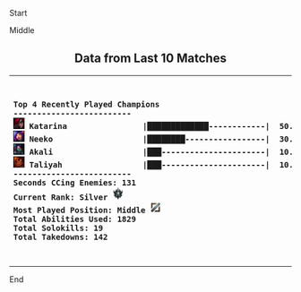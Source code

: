 

Start



Middle

<!---LOL-STATS-START-HERE--->
<h2 align='center'> Data from Last 10 Matches </h2><table align='center'><tr></tr>
<tr align='left'><th><pre>Top 4 Recently Played Champions
-------------------------
<img src='readme-lol-items/Katarina.png' alt='drawing' width='20'/> Katarina                |█████████████------------|  50.00%
<img src='readme-lol-items/Neeko.png' alt='drawing' width='20'/> Neeko                   |████████-----------------|  30.00%
<img src='readme-lol-items/Akali.png' alt='drawing' width='20'/> Akali                   |███----------------------|  10.00%
<img src='readme-lol-items/Taliyah.png' alt='drawing' width='20'/> Taliyah                 |███----------------------|  10.00%
-------------------------
Seconds CCing Enemies: 131
Current Rank: Silver <img src='rank_images/Emblem_Silver.png' alt='drawing' width='20'/>
Most Played Position: Middle <img src='position_images/Position_Silver-Mid.png' alt='drawing' width='20'/>
Total Abilities Used: 1829
Total Solokills: 19
Total Takedowns: 142
</pre></th><th><pre>Top 3 Champion Masteries
------------------------
<img align='center' src='readme-lol-items/Neeko_0.png' alt='drawing' width='50'/> Neeko: 136216 
<img align='center' src='readme-lol-items/Yone_19.png' alt='drawing' width='50'/> Yone: 108926 
<img align='center' src='readme-lol-items/Akali_9.png' alt='drawing' width='50'/> Akali: 89275 
</pre></th></tr></table>
<!---LOL-STATS-END-HERE--->






End





